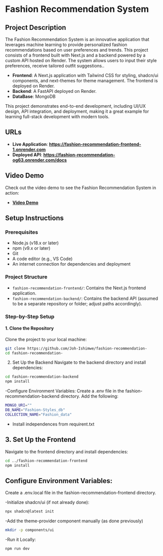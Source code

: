 # Fashion Recommendation System

## Project Description
The Fashion Recommendation System is an innovative application that leverages machine learning to provide personalized fashion recommendations based on user preferences and trends. This project consists of a frontend built with Next.js and a backend powered by a custom API hosted on Render. The system allows users to input their style preferences, receive tailored outfit suggestions..

- **Frontend**: A Next.js application with Tailwind CSS for styling, shadcn/ui components, and next-themes for theme management. The frontend is deployed on Render.
- **Backend**: A  FastAPI deployed on Render.
- **DataBase**: MongoDB

This project demonstrates end-to-end development, including UI/UX design, API integration, and deployment, making it a great example for learning full-stack development with modern tools.

## URLs
- **Live Application**: **https://fashion-recommendation-frontend-1.onrender.com**
- **Deployed API**: **https://fashion-recommendation-og63.onrender.com/docs**

## Video Demo
Check out the video demo to see the Fashion Recommendation System in action:
- **[Video Demo](https://docs.google.com/document/d/1O-QWtLTrZzV2g-8JHX34mRB_UQFuNlBG5r3sfunm5do/edit?tab=t.0)** 

## Setup Instructions

### Prerequisites
- Node.js (v18.x or later)
- npm (v9.x or later)
- Git
- A code editor (e.g., VS Code)
- An internet connection for dependencies and deployment

### Project Structure
- `fashion-recommendation-frontend/`: Contains the Next.js frontend application.
- `fashion-recommendation-backend/`: Contains the backend API (assumed to be a separate repository or folder; adjust paths accordingly).

### Step-by-Step Setup

#### 1. Clone the Repository
Clone the project to your local machine:
```bash
git clone https://github.com/Joh-Ishimwe/fashion-recommendation-
cd fashion-recommendation-
```
2. Set Up the Backend
Navigate to the backend directory and install dependencies:
```bash
cd fashion-recommendation-backend
npm install
```
-Configure Environment Variables:
Create a .env file in the fashion-recommendation-backend directory.
Add the following:
```bash
MONGO_URI=""
DB_NAME="Fashion-Styles_db"
COLLECTION_NAME="Fashion_data"

```
- Install independences from requirent.txt

## 3. Set Up the Frontend
Navigate to the frontend directory and install dependencies:
```bash
cd ../fashion-recommendation-frontend
npm install
```
## Configure Environment Variables:
Create a .env.local file in the fashion-recommendation-frontend directory.

-Initialize shadcn/ui (if not already done):
```bash
npx shadcn@latest init
```
-Add the theme-provider component manually (as done previously)
```bash
mkdir -p components/ui
```
-Run it Locally:
```bash
npm run dev
```
